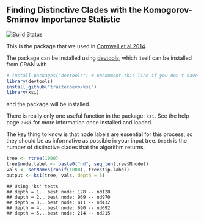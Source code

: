 <!-- README.md is generated from README.Rmd. Please edit that file -->
Finding Distinctive Clades with the Komogorov-Smirnov Importance Statistic
--------------------------------------------------------------------------

[![Build Status](https://travis-ci.org/traitecoevo/ksi.svg?branch=master)](https://travis-ci.org/traitecoevo/ksi)

This is the package that we used in [Cornwell et al 2014](10.1111/1365-2745.12208).

The package can be installed using [devtools](https://github.com/hadley/devtools), which itself can be installed from CRAN with

``` r
# install.packages("devtools") # uncomment this line if you don't have devtools installed
library(devtools)
install_github("traitecoevo/ksi")
library(ksi)
```

and the package will be installed.

There is really only one useful function in the package: `ksi`. See the help page `?ksi` for more information once installed and loaded.

The key thing to know is that node labels are essential for this process, so they should be as informative as possible in your input tree. `Depth` is the number of distinctive clades that the algorithm returns.

``` r
tree <- rtree(1000)
tree$node.label <- paste0("nd", seq_len(tree$Nnode))
vals <- setNames(runif(1000), tree$tip.label)
output <- ksi(tree, vals, depth = 5)
```

    ## Using 'ks' tests
    ## depth = 1...best node: 128 -- nd128
    ## depth = 2...best node: 969 -- nd970
    ## depth = 3...best node: 411 -- nd412
    ## depth = 4...best node: 690 -- nd692
    ## depth = 5...best node: 214 -- nd215
